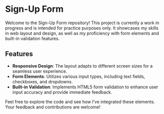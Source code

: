 # Sign-Up Form

Welcome to the Sign-Up Form repository! This project is currently a work in progress and is intended for practice purposes only. It showcases my skills in web layout and design, as well as my proficiency with form elements and built-in validation features.

## Features

- **Responsive Design**: The layout adapts to different screen sizes for a seamless user experience. 
- **Form Elements**: Utilizes various input types, including text fields, checkboxes, and dropdowns.
- **Built-in Validation**: Implements HTML5 form validation to enhance user input accuracy and provide immediate feedback.

Feel free to explore the code and see how I’ve integrated these elements. Your feedback and contributions are welcome!

